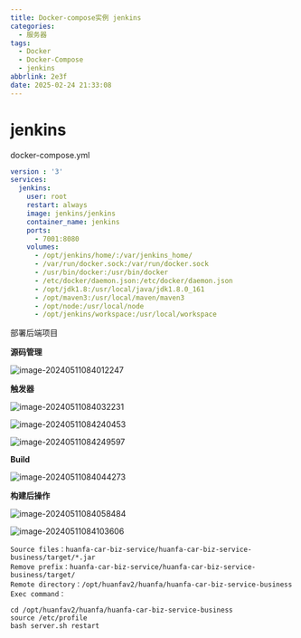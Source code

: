 ```yaml
---
title: Docker-compose实例 jenkins
categories:
  - 服务器
tags:
  - Docker
  - Docker-Compose
  - jenkins
abbrlink: 2e3f
date: 2025-02-24 21:33:08
---
```


# jenkins

docker-compose.yml

```yaml
version : '3'
services:
  jenkins:
    user: root
    restart: always
    image: jenkins/jenkins
    container_name: jenkins
    ports:
      - 7001:8080
    volumes:
      - /opt/jenkins/home/:/var/jenkins_home/
      - /var/run/docker.sock:/var/run/docker.sock
      - /usr/bin/docker:/usr/bin/docker
      - /etc/docker/daemon.json:/etc/docker/daemon.json
      - /opt/jdk1.8:/usr/local/java/jdk1.8.0_161
      - /opt/maven3:/usr/local/maven/maven3
      - /opt/node:/usr/local/node
      - /opt/jenkins/workspace:/usr/local/workspace

```

部署后端项目

**源码管理**

![image-20240511084012247](https://olinl-note.oss-cn-shanghai.aliyuncs.com/images/image-20240511084012247.png)

**触发器**

![image-20240511084032231](https://olinl-note.oss-cn-shanghai.aliyuncs.com/images/image-20240511084032231.png)

![image-20240511084240453](https://olinl-note.oss-cn-shanghai.aliyuncs.com/images/image-20240511084240453.png)

![image-20240511084249597](https://olinl-note.oss-cn-shanghai.aliyuncs.com/images/image-20240511084249597.png)

**Build**

![image-20240511084044273](https://olinl-note.oss-cn-shanghai.aliyuncs.com/images/image-20240511084044273.png)

**构建后操作**

![image-20240511084058484](https://olinl-note.oss-cn-shanghai.aliyuncs.com/images/image-20240511084058484.png)

![image-20240511084103606](https://olinl-note.oss-cn-shanghai.aliyuncs.com/images/image-20240511084103606.png)

```
Source files：huanfa-car-biz-service/huanfa-car-biz-service-business/target/*.jar
Remove prefix：huanfa-car-biz-service/huanfa-car-biz-service-business/target/
Remote directory：/opt/huanfav2/huanfa/huanfa-car-biz-service-business
Exec command：

cd /opt/huanfav2/huanfa/huanfa-car-biz-service-business
source /etc/profile
bash server.sh restart
```
